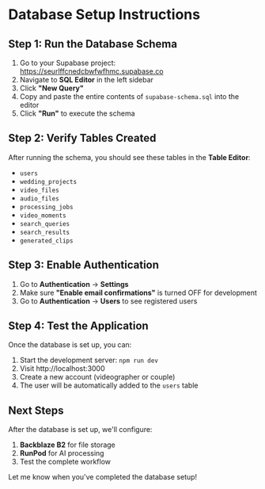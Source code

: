 # Database Setup Instructions

## Step 1: Run the Database Schema

1. Go to your Supabase project: https://seurlffcnedcbwfwfhmc.supabase.co
2. Navigate to **SQL Editor** in the left sidebar
3. Click **"New Query"**
4. Copy and paste the entire contents of `supabase-schema.sql` into the editor
5. Click **"Run"** to execute the schema

## Step 2: Verify Tables Created

After running the schema, you should see these tables in the **Table Editor**:

- `users`
- `wedding_projects`
- `video_files`
- `audio_files`
- `processing_jobs`
- `video_moments`
- `search_queries`
- `search_results`
- `generated_clips`

## Step 3: Enable Authentication

1. Go to **Authentication** → **Settings**
2. Make sure **"Enable email confirmations"** is turned OFF for development
3. Go to **Authentication** → **Users** to see registered users

## Step 4: Test the Application

Once the database is set up, you can:

1. Start the development server: `npm run dev`
2. Visit http://localhost:3000
3. Create a new account (videographer or couple)
4. The user will be automatically added to the `users` table

## Next Steps

After the database is set up, we'll configure:
1. **Backblaze B2** for file storage
2. **RunPod** for AI processing
3. Test the complete workflow

Let me know when you've completed the database setup!

